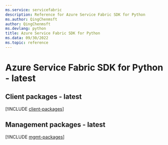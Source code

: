 ```yaml
---
ms.service: servicefabric
description: Reference for Azure Service Fabric SDK for Python
ms.author: QingChenmsft
author: QingChenmsft
ms.devlang: python
title: Azure Service Fabric SDK for Python
ms.data: 09/30/2022
ms.topic: reference
---
```

# Azure Service Fabric SDK for Python - latest

## Client packages - latest
[!INCLUDE [client-packages](service-fabric-client-index.md)]
## Management packages - latest
[!INCLUDE [mgmt-packages](service-fabric-mgmt-index.md)]